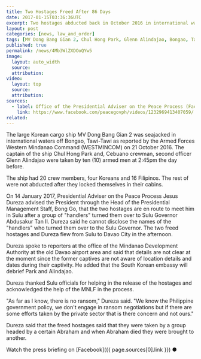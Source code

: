```yaml
---
title: Two Hostages Freed After 86 Days
date: 2017-01-15T03:36:36UTC
excerpt: Two hostages abducted back in October 2016 in international waters off Tawi-Tawi had been turned over to the government on 14 January 2017 after more than 2 months of captivity.
layout: post
categories: [news, law_and_order]
tags: [MV Dong Bang Gian 2, Chul Hong Park, Glenn Alindajao, Bongao, Tawi-Tawi, Armed Forces Western Mindanao Command, WESTMINCOM, Presidential Adviser on the Peace Process, Jesus Dureza, Moro National Liberation Front MNLF, seajack, hostage]
published: true
permalink: /news/4Mb3WlZXDOoQYw5
image:
  layout: auto_width
  source: 
  attribution: 
video:
  layout: top
  source: 
  attribution: 
sources:
  - label: Office of the Presidential Adviser on the Peace Process (Facebook)
    link: https://www.facebook.com/peacegovph/videos/1232969413407059/
related:
---
```


The large Korean cargo ship MV Dong Bang Gian 2 was seajacked in international waters off Bongao, Tawi-Tawi as reported by the Armed Forces Western Mindanao Command (WESTMINCOM) on 21 October 2016.
The captain of the ship Chul Hong Park and, Cebuano crewman, second officer Glenn Alindajao were taken by ten (10) armed men at 2:45pm the day before.

The ship had 20 crew members, four Koreans and 16 Filipinos. The rest of were not abducted after they locked themselves in their cabins.

On 14 January 2017, Presidential Adviser on the Peace Process Jesus Dureza advised the President through the Head of the Presidential Management Staff, Bong Go, that the two hostages are en route to meet him in Sulu after a group of "handlers" turned them over to Sulu Governor Abdusakur Tan II.
Dureza said he cannot disclose the names of the "handlers" who turned them over to the Sulu Governor.
The two freed hostages and Dureza flew from Sulu to Davao City in the afternoon.

Dureza spoke to reporters at the office of the Mindanao Development Authority at the old Davao airport area and said that details are not clear at the moment since the former captives are not aware of location details and dates during their captivity. He added that the South Korean embassy will debrief Park and Alindajao.

Dureza thanked Sulu officials for helping in the release of the hostages and acknowledged the help of the MNLF in the process.

"As far as I know, there is no ransom," Dureza said.
"We know the Philippine government policy, we don't engage in ransom negotiations but if there are some efforts taken by the private sector that is there concern and not ours."

Dureza said that the freed hostages said that they were taken by a group headed by a certain Abraham and when Abraham died they were brought to another.

Watch the press briefing on [Facebook]({{ page.sources[0].link }})
&#x25cf;
